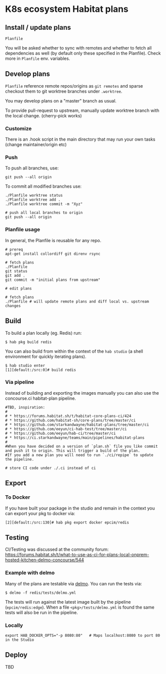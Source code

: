 
# K8s ecosystem Habitat plans


## Install / update plans

    Planfile

You will be asked whether to sync with remotes and whether to fetch all dependencies as well (by default only these specified
in the Planfile). Check more in `Planfile` env. variables.


## Develop plans

`Planfile` reference remote repos/origins as `git remotes` and sparse checkout them to git worktree branches under `.worktree`.

You may develop plans on a "master" branch as usual.

To provide pull-request to upstream, manually update worktree branch with the local change. (cherry-pick works)

### Customize

There is an .hook script in the main directory that may run your own tasks (change maintainer/origin etc)

### Push

To push all branches, use:

    git push --all origin

To commit all modified branches use:

    ./Planfile worktree status
    ./Planfile worktree add .
    ./Planfile worktree commit -m "Xyz"

    # push all local branches to origin
    git push --all origin


### Planfile usage

In general, the Planfile is reusable for any repo.

    # prereq
    apt-get install collordiff git direnv rsync

    # fetch plans
    ./Planfile
    git status
    git add .
    git commit -m "initial plans from upstream"

    # edit plans

    # fetch plans
    ./Planfile # will update remote plans and diff local vs. upstream changes


## Build

To build a plan locally (eg. Redis) run:
```
$ hab pkg build redis
```

You can also build from within the context of the `hab studio` (a shell environment for quickly iterating plans).

```
$ hab studio enter
[1][default:/src:0]# build redis
```

### Via pipeline

Instead of building and exporting the images manually you can also use the concourse.ci habitat-plan pipeline.

    #TBD, inspiration:
    #
    # * https://forums.habitat.sh/t/habitat-core-plans-ci/424
    # * https://github.com/habitat-sh/core-plans/tree/master/ci
    # * https://github.com/starkandwayne/habitat-plans/tree/master/ci
    # * https://github.com/eeyun/ci-hab-test/tree/master/ci
    # * https://github.com/eeyun/hab-ci/tree/master/ci
    # * https://ci.starkandwayne/teams/main/pipelines/habitat-plans
    #
    #When you have decided on a version of `plan.sh` file you like commit and push it to origin. This will trigger a build of the plan.
    #If you add a new plan you will need to run `./ci/repipe` to update the pipeline.

    # store CI code under ./.ci instead of ci


## Export

### To Docker

If you have built your package in the studio and remain in the context you can export your pkg to docker via:

```
[2][default:/src:130]# hab pkg export docker epcim/redis
```


## Testing

CI/Testing was discussed at the community forum: https://forums.habitat.sh/t/what-to-use-as-ci-for-plans-local-onprem-hosted-kitchen-delmo-concourse/544

### Example with delmo

Many of the plans are testable via [delmo](https://github.com/bodymindarts/delmo). You can run the tests via:
```
$ delmo -f redis/tests/delmo.yml
```

The tests will run against the latest image built by the pipeline (`epcim/redis:edge`). When a file `<pkg>/tests/delmo.yml` is found the same tests will also be run in the pipeline.

### Locally

    export HAB_DOCKER_OPTS="-p 8080:80"   # Maps localhost:8080 to port 80 in the Studio

## Deploy

TBD

